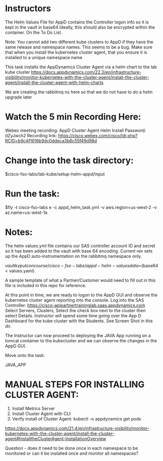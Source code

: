 Instructors
============

The Helm Values File for AppD contains the Controller logon info so it is kept in the vault in base64
Ideally, this should also be encrypted within the container. On the To Do List.

Note: You cannot add two different kube clusters to AppD if they have the same release and namespace names.
This seems to be a bug. Make sure that when you install the kubernetes cluster agent, that you ensure it is installed to
a unique namespace name

This task installs the AppDynamics Cluster Agent via a helm chart to the lab kube cluster
https://docs.appdynamics.com/22.3/en/infrastructure-visibility/monitor-kubernetes-with-the-cluster-agent/install-the-cluster-agent/install-the-cluster-agent-with-helm-charts


We are creating the rabbitmq ns here so that we do not have to do a helm upgrade later

Watch the 5 min Recording Here:
================================
Webex meeting recording: AppD Cluster Agent Helm Install
Password: dZyJwch2
Recording link: https://cisco.webex.com/cisco/ldr.php?RCID=b9c4f1916b9dc0ddeca3b6c55f49d98d


Change into the task directory:
===============================
$cisco-fso-labs/lab-kube/setup-helm-appd/input

Run the task:
==============
$fly -t cisco-fso-labs e -c appd_helm_task.yml -v aws.region=us-west-2 -v az.name=us-west-1a

Notes:
=======
The helm values.yml file contains our SAS controller account ID and secret so it has been added to the vault with base 64 encoding.
Current rev sets up the AppD auto-instrumentation on the rabbitmq namespace only.


$vault kv put concourse/cisco-fso-labs/appd-helm-values data=$(base64 < values.yaml)

A sample template of what a Partner/Customer would need to fill out in this file is included in this repo for reference.

At this point in time, we are ready to logon to the AppD GUI and observe the kubernetes cluster agent reporting into the console.
Log into the SAS Controller:
https://cisco-apipartnertraininglab.saas.appdynamics.com
Select Servers, Clusters, Select the check box next to the cluster then select Details. 
Instructor will spend some time going over the App D Dashboard for the kube cluster with the Students. See Screen Shot in this dir.

The Instructor can now proceed to deploying the JAVA App running on a tomcat container to the kubecluster and we can observe the 
changes in the AppD GUI.

Move onto the task:

JAVA_APP

MANUAL STEPS FOR INSTALLING CLUSTER AGENT:
===========================================
1. Install Metrics Server 
2. Install Cluster Agent with CLI:
3. Verify install of Cluster Agent: kubectl -n appdynamics get pods

https://docs.appdynamics.com/21.4/en/infrastructure-visibility/monitor-kubernetes-with-the-cluster-agent/install-the-cluster-agent#InstalltheClusterAgent-InstallationOverview

Question - does it need to be done once in each namespace to be monitored or can it be installed once and monitor all namespaces?





